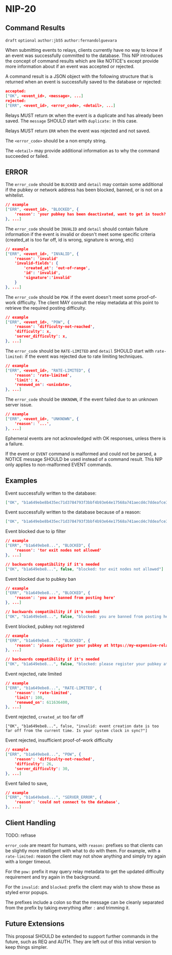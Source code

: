 NIP-20
======


Command Results
---------------

`draft` `optional` `author:jb55` `author:fernandolguevara`

When submitting events to relays, clients currently have no way to know if an event was successfully committed to the database. This NIP introduces the concept of command results which are like NOTICE's except provide more information about if an event was accepted or rejected.

A command result is a JSON object with the following structure that is returned when an event is successfully saved to the database or rejected:

```json
accepted:
["OK", <event_id>, <message>, ...]
rejected:
["ERR", <event_id>, <error_code>, <detail>, ...]
````

Relays MUST return `OK` when the event is a duplicate and has already been saved. The `message` SHOULD start with `duplicate:` in this case.

Relays MUST return `ERR` when the event was rejected and not saved.

The `<error_code>` should be a non empty string.

The `<detail>` may provide additional information as to why the command succeeded or failed.

## ERROR

The `error_code` should be `BLOCKED` and `detail` may contain some additional if the pubkey or network address has been blocked, banned, or is not on a whitelist.

```json
// example
["ERR", <event_id>, "BLOCKED", { 
    'reason': 'your pubkey has been deactivated, want to get in touch? contact@relay.com' 
}, ...]
```

The `error_code` should be `INVALID` and `detail` should contain failure information if the event is invalid or doesn't meet some specific criteria (created_at is too far off, id is wrong, signature is wrong, etc)

```json
// example
["ERR", <event_id>, "INVALID", { 
    'reason': 'invalid' 
    'invalid-fields': { 
        'created_at': 'out-of-range',
        'id': 'invalid',
        'signature':'invalid'
    } 
}, ...]
```

The `error_code` should be `POW`. if the event doesn't meet some proof-of-work difficulty. The client MAY consult the relay metadata at this point to retrieve the required posting difficulty.

```json
// example
["ERR", <event_id>, "POW", { 
    'reason': 'difficulty-not-reached',
    'difficulty': x, 
    'server_difficulty': x, 
}, ...]
```

The `error_code` should be `RATE-LIMITED` and `detail` SHOULD start with `rate-limited:` if the event was rejected due to rate limiting techniques.

```json
// example
["ERR", <event_id>, "RATE-LIMITED", { 
    'reason': 'rate-limited',
    'limit': x, 
    'renewed_on': <unixdate>, 
}, ...]
```

The `error_code` should be `UNKNOWN`, if the event failed due to an unknown server issue.

```json
// example
["ERR", <event_id>, "UNKNOWN", { 
    'reason': '...',
}, ...]
```

Ephemeral events are not acknowledged with OK responses, unless there is a failure.

If the event or `EVENT` command is malformed and could not be parsed, a NOTICE message SHOULD be used instead of a command result. This NIP only applies to non-malformed EVENT commands.


Examples
--------

Event successfully written to the database:

```json
["OK", "b1a649ebe8b435ec71d3784793f3bbf4b93e64e17568a741aecd4c7ddeafce30", true, ""]
````

Event successfully written to the database because of a reason:

```json
["OK", "b1a649ebe8b435ec71d3784793f3bbf4b93e64e17568a741aecd4c7ddeafce30", true, "pow: difficulty 25>=24"]
```

Event blocked due to ip filter

```json
// example
["ERR", "b1a649ebe8...", "BLOCKED", { 
    'reason': 'tor exit nodes not allowed' 
}, ...]

// backwards compatibility if it's needed
["OK", "b1a649ebe8...", false, "blocked: tor exit nodes not allowed"]
```

Event blocked due to pubkey ban

```json
// example
["ERR", "b1a649ebe8...", "BLOCKED", { 
    'reason': 'you are banned from posting here' 
}, ...]

// backwards compatibility if it's needed
["OK", "b1a649ebe8...", false, "blocked: you are banned from posting here"]
```

Event blocked, pubkey not registered
```json
// example
["ERR", "b1a649ebe8...", "BLOCKED", { 
    'reason': 'please register your pubkey at https://my-expensive-relay.example.com' 
}, ...]

// backwards compatibility if it's needed
["OK", "b1a649ebe8...", false, "blocked: please register your pubkey at https://my-expensive-relay.example.com"]
```

Event rejected, rate limited

```json
// example
["ERR", "b1a649ebe8...", "RATE-LIMITED", { 
    'reason': 'rate-limited',
    'limit': 100, 
    'renewed_on': 611636400, 
}, ...]
````

Event rejected, `created_at` too far off

    ["OK", "b1a649ebe8...", false, "invalid: event creation date is too far off from the current time. Is your system clock in sync?"]

Event rejected, insufficient proof-of-work difficulty

```json
// example
["ERR", "b1a649ebe8...", "POW", { 
    'reason': 'difficulty-not-reached',
    'difficulty': 26, 
    'server_difficulty': 30, 
}, ...]
```

Event failed to save, 

```json
// example
["ERR", "b1a649ebe8...", "SERVER_ERROR", { 
    'reason': 'could not connect to the database',
}, ...]
```


Client Handling
---------------

TODO: refrase


`error_code` are meant for humans, with `reason:` prefixes so that clients can be slightly more intelligent with what to do with them. For example, with a `rate-limited:` reason the client may not show anything and simply try again with a longer timeout.

For the `pow:` prefix it may query relay metadata to get the updated difficulty requirement and try again in the background.

For the `invalid:` and `blocked`: prefix the client may wish to show these as styled error popups.

The prefixes include a colon so that the message can be cleanly separated from the prefix by taking everything after `:` and trimming it.


Future Extensions
-----------------

This proposal SHOULD be extended to support further commands in the future, such as REQ and AUTH. They are left out of this initial version to keep things simpler.
